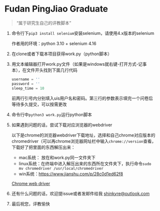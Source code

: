 # Fudan PingJiao Graduate

> “属于研究生自己的评教脚本”

1. 命令行下`pip3 install selenium`安装selenium，请使用4.x版本的selenium

   作者用的环境：python 3.10 + selenium 4.16

2. 在clone或者下载本项目获得work.py（python脚本）

3. 用文本编辑器打开work.py文件（如果是windows就右键-打开方式-记事本），在文件开头找到下面几行代码

   ```python
   username = ''
   password = ''
   sleep_time = 10 
   ```

   前两行引号内分别填入uis用户名和密码。第三行的参数表示填完一个问卷后等待多久提交，可以按需更改

4. 命令行中`python3 work.py`运行python脚本

5. 如果遇到问题的话，尝试下载对应浏览器的webdriver

   以下是chrome的浏览器webdriver下载地址，选择和自己chrome对应版本的chromedriver（可以再chrome浏览器网址栏中输入`chrome://version`查看，下载好了把里面的东西解压出来：

   * mac系统： 放在和work.py同一文件夹下
   * linux系统：在终端中进入解压出来的东西所在文件夹下，执行命令`sudo mv chromedriver /usr/local/chromedriver`
   * win系统：https://www.jianshu.com/p/28c0d1ed62f8

   [Chrome web driver](http://chromedriver.storage.googleapis.com/index.html)

6. 还有什么问题的话，欢迎提issue或者发邮件给我 shinkyre@outlook.com

7. 最后祝您，评教愉快
